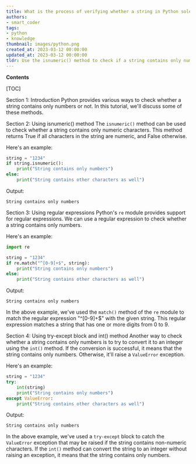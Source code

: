 ```yaml
---
title: What is the process of verifying whether a string in Python solely consists of numerals?
authors:
- smart_coder
tags:
- python
- knowledge
thumbnail: images/python.png
created_at: 2023-03-12 00:00:00
updated_at: 2023-03-12 00:00:00
tldr: Use the isnumeric() method to check if a string contains only numeric characters.
---
```


**Contents**

[TOC]

Section 1: Introduction
Python provides various ways to check whether a string contains only numbers or not. In this tutorial, we'll discuss some of these methods.

Section 2: Using isnumeric() method
The `isnumeric()` method can be used to check whether a string contains only numeric characters. This method returns True if all characters in the string are numeric, and False otherwise.

Here's an example:

```python
string = "1234"
if string.isnumeric():
    print("String contains only numbers")
else:
    print("String contains other characters as well")
```
Output:

```
String contains only numbers
```

Section 3: Using regular expressions
Python's `re` module provides support for regular expressions. We can use a regular expression to check whether a string contains only numbers.

Here's an example:

```python
import re

string = "1234"
if re.match("^[0-9]+$", string):
    print("String contains only numbers")
else:
    print("String contains other characters as well")
```

Output:

```
String contains only numbers
```

In the above example, we've used the `match()` method of the `re` module to match the regular expression "^[0-9]+$" with the given string. This regular expression matches a string that has one or more digits from 0 to 9.

Section 4: Using try-except block and int() method
Another way to check whether a string contains only numbers is to try to convert it to an integer using the `int()` method. If the conversion is successful, it means that the string contains only numbers. Otherwise, it'll raise a `ValueError` exception.

Here's an example:

```python
string = "1234"
try:
    int(string)
    print("String contains only numbers")
except ValueError:
    print("String contains other characters as well")
```

Output:

```
String contains only numbers
```

In the above example, we've used a `try-except` block to catch the `ValueError` exception that may be raised if the string contains non-numeric characters. If the `int()` method can convert the string to an integer without raising an exception, it means that the string contains only numbers.

